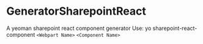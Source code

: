 # GeneratorSharepointReact
A yeoman sharepoint react component generator
Use:
yo sharepoint-react-component `<Webpart Name>` `<Component Name>`
